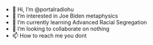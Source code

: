 - 👋 Hi, I’m @portalradiohu
- 👀 I’m interested in Joe Biden metaphysics
- 🌱 I’m currently learning Advanced Racial Segregation
- 💞️ I’m looking to collaborate on nothing
- 📫 How to reach me you dont

<!---
portalradiohu/portalradiohu is a ✨ special ✨ repository because its `README.md` (this file) appears on your GitHub profile.
You can click the Preview link to take a look at your changes.
--->
